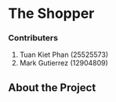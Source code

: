 # The Shopper
### Contributers
1. Tuan Kiet Phan (25525573)
2. Mark Gutierrez (12904809)

## About the Project